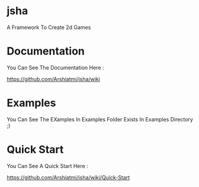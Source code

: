 # jsha
A Framework To Create 2d Games

# Documentation
You Can See The Documentation Here :

https://github.com/Arshiatmi/jsha/wiki

# Examples
You Can See The EXamples In Examples Folder Exists In Examples Directory ;)

# Quick Start
You Can See A Quick Start Here :

https://github.com/Arshiatmi/jsha/wiki/Quick-Start
